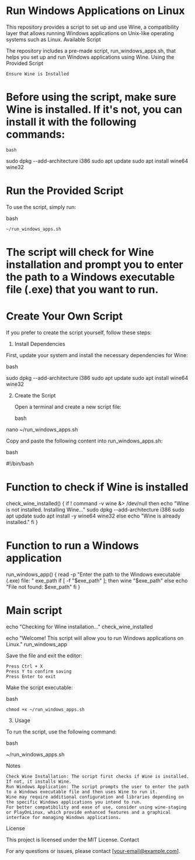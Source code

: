 # Run Windows Applications on Linux

This repository provides a script to set up and use Wine, a compatibility layer that allows running Windows applications on Unix-like operating systems such as Linux.
Available Script

The repository includes a pre-made script, run_windows_apps.sh, that helps you set up and run Windows applications using Wine.
Using the Provided Script

    Ensure Wine is Installed

# Before using the script, make sure Wine is installed. If it's not, you can install it with the following commands:

    bash

sudo dpkg --add-architecture i386
sudo apt update
sudo apt install wine64 wine32

# Run the Provided Script

To use the script, simply run:

bash

    ~/run_windows_apps.sh

# The script will check for Wine installation and prompt you to enter the path to a Windows executable file (.exe) that you want to run.

# Create Your Own Script

If you prefer to create the script yourself, follow these steps:
1. Install Dependencies

First, update your system and install the necessary dependencies for Wine:

bash

sudo dpkg --add-architecture i386
sudo apt update
sudo apt install wine64 wine32

2. Create the Script

    Open a terminal and create a new script file:

    bash

nano ~/run_windows_apps.sh

Copy and paste the following content into run_windows_apps.sh:

bash

#!/bin/bash

# Function to check if Wine is installed
check_wine_installed() {
    if ! command -v wine &> /dev/null
    then
        echo "Wine is not installed. Installing Wine..."
        sudo dpkg --add-architecture i386
        sudo apt update
        sudo apt install -y wine64 wine32
    else
        echo "Wine is already installed."
    fi
}

# Function to run a Windows application
run_windows_app() {
    read -p "Enter the path to the Windows executable (.exe) file: " exe_path
    if [ -f "$exe_path" ]; then
        wine "$exe_path"
    else
        echo "File not found: $exe_path"
    fi
}

# Main script
echo "Checking for Wine installation..."
check_wine_installed

echo "Welcome! This script will allow you to run Windows applications on Linux."
run_windows_app

Save the file and exit the editor:

    Press Ctrl + X
    Press Y to confirm saving
    Press Enter to exit

Make the script executable:

bash

    chmod +x ~/run_windows_apps.sh

3. Usage

To run the script, use the following command:

bash

~/run_windows_apps.sh

Notes

    Check Wine Installation: The script first checks if Wine is installed. If not, it installs Wine.
    Run Windows Application: The script prompts the user to enter the path to a Windows executable file and then uses Wine to run it.
    Wine may require additional configuration and libraries depending on the specific Windows applications you intend to run.
    For better compatibility and ease of use, consider using wine-staging or PlayOnLinux, which provide enhanced features and a graphical interface for managing Windows applications.

License

This project is licensed under the MIT License.
Contact

For any questions or issues, please contact [your-email@example.com].
